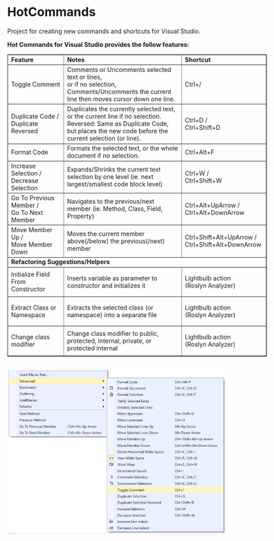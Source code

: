 # HotCommands

Project for creating new commands and shortcuts for Visual Studio.

<p><strong>Hot Commands for Visual Studio provides the follow features:</strong></p>
<table style="width: 600px;" border="1">
<tbody>
<tr>
<td style="text-align: left;"><strong>Feature</strong></td>
<td style="text-align: left;"><strong>Notes</strong></td>
<td style="text-align: left;"><strong>Shortcut</strong></td>
</tr>
<tr>
<td>Toggle Comment</td>
<td>Comments or Uncomments selected text or lines,<br /> or if no selection, Comments/Uncomments the current line then moves cursor down one line.</td>
<td>Ctrl+/</td>
</tr>
<tr>
<td>Duplicate Code /<br /> Duplicate Reversed</td>
<td>Duplicates the currently selected text, or the current line if no selection. <br /> Reversed: Same as Duplicate Code, but places the new code before the current selection (or line).</td>
<td>Ctrl+D /<br /> Ctrl+Shift+D</td>
</tr>
<tr>
<td>Format Code</td>
<td>Formats the selected text, or the whole document if no selection.</td>
<td>Ctrl+Alt+F</td>
</tr>
<tr>
<td>Increase Selection / Decrease Selection</td>
<td>Expands/Shrinks the current text selection by one level (ie. next largest/smallest code block level)</td>
<td>
<p>Ctrl+W /<br /> Ctrl+Shift+W&nbsp;</p>
</td>
</tr>
<tr>
<td>Go To Previous Member / <br /> Go To Next Member</td>
<td>Navigates to the previous/next member (ie. Method, Class, Field, Property)</td>
<td>Ctrl+Alt+UpArrow /<br /> Ctrl+Alt+DownArrow</td>
</tr>
<tr>
<td>Move Member Up /<br /> Move Member Down</td>
<td>Moves the current member above(/below) the previous(/next) member</td>
<td>
<p>Ctrl+Shift+Alt+UpArrow /<br /> Ctrl+Shift+Alt+DownArrow&nbsp;</p>
</td>
</tr>
<tr>
<td colspan="3"><strong>Refactoring Suggestions/Helpers</strong></td>
</tr>
<tr>
<td>Initialize Field From Constructor</td>
<td>Inserts variable as parameter to constructor and initializes it</td>
<td>
<p>Lightbulb action<br /> (Roslyn Analyzer)</p>
</td>
</tr>
<tr>
<td>Extract Class or Namespace</td>
<td>Extracts the selected class (or namespace) into a separate file</td>
<td>
<p>Lightbulb action<br /> (Roslyn Analyzer)</p>
</td>
</tr>
<tr>
<td>Change class modifier</td>
<td>Change class modifier to public, protected, internal, private, or protected internal</td>
<td>
<p>Lightbulb action<br /> (Roslyn Analyzer)</p>
</td>
</tr>
</tbody>
</table>
<br/>
<img src="EditAdvancedMenu.png"/>
<br/>
